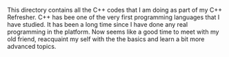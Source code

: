 This directory contains all the C++ codes that I am doing as part of my C++ Refresher.
C++ has bee one of the very first programming languages that I have studied. It has 
been a long time since I have done any real programming in the platform. Now
seems like a good time to meet with my old friend, reacquaint my self with the the basics
and learn a bit more advanced topics. 

